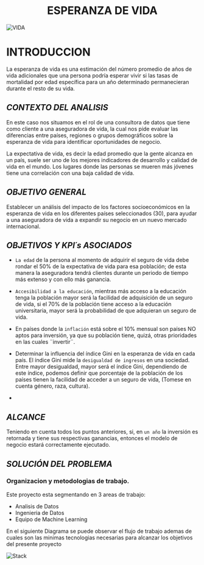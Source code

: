 <h1 align="center"> ESPERANZA DE VIDA </h1>

![VIDA](https://assets.sutori.com/user-uploads/image/e7e0f55e-65e7-4943-b9f9-304b5baf90e9/09d89a731e7fde7ea1314a4076142e17.jpeg)

# **INTRODUCCION**

La esperanza de vida es una estimación del número promedio de años de vida adicionales que una persona podría esperar vivir si las tasas de mortalidad por edad específica para un año determinado permanecieran durante el resto de su vida.

## *CONTEXTO DEL ANALISIS*

En este caso nos situamos en el rol de una consultora de datos que tiene como cliente a una aseguradora de vida, la cual nos pide evaluar las diferencias entre países, regiones o grupos demográficos sobre la esperanza de vida para identificar oportunidades de negocio.

La expectativa de vida, es decir la edad promedio que la gente alcanza en un país, suele ser uno de los mejores indicadores de desarrollo y calidad de vida en el mundo. Los lugares donde las personas se mueren más jóvenes tiene una correlación con una baja calidad de vida.


## *OBJETIVO GENERAL*

Establecer un análisis del impacto de los factores socioeconómicos en la esperanza de vida en los diferentes países seleccionados (30), para ayudar a una aseguradora de vida a expandir su negocio en un nuevo mercado internacional.


## *OBJETIVOS Y KPI´s ASOCIADOS*

-  `La edad` de la persona al momento de adquirir el seguro de vida debe rondar el 50% de la expectativa de vida para esa población; de esta manera la aseguradora tendrá clientes durante un periodo de tiempo más extenso y con ello más ganancia.

- `Accesibilidad a la educación`, mientras más acceso a la educación tenga la población mayor será la facilidad de adquisición de un seguro de vida, si el 70% de la población tiene acceso a la educación universitaria, mayor será la probabilidad de que adquieran un seguro de vida.
  
- En países donde la `inflación` está sobre el 10% mensual son países NO aptos para inversión, ya que su población tiene, quizá, otras prioridades en las cuales ¨invertir¨.

- Determinar la influencia del índice Gini en la esperanza de vida en cada país. El índice Gini mide la `desigualdad de ingresos` en una sociedad. Entre mayor desigualdad, mayor será el índice Gini, dependiendo de este índice, podemos definir que porcentaje de la población de los países tienen la facilidad de acceder a un seguro de vida, (Tomese en cuenta género, raza, cultura).

-



## *ALCANCE*

Teniendo en cuenta todos los puntos anteriores, si, en `un año` la inversión es retornada y tiene sus respectivas ganancias, entonces el modelo de negocio estará correctamente ejecutado.


## *SOLUCIÓN DEL PROBLEMA*

### Organizacion y metodologias de trabajo.


Este proyecto esta segmentando en 3 areas de trabajo:
* Analisis de Datos
* Ingenieria de Datos
* Equipo de Machine Learning

En el siguiente Diagrama se puede observar el flujo de trabajo ademas de cuales son las minimas tecnologias necesarias para alcanzar los objetivos del presente proyecto


![Stack](https://scontent.fmrd1-1.fna.fbcdn.net/v/t39.30808-6/379676347_10228484296239695_8422896897200100421_n.jpg?_nc_cat=111&ccb=1-7&_nc_sid=813123&_nc_ohc=apK37XjWYMwAX-V8bZe&_nc_ht=scontent.fmrd1-1.fna&oh=00_AfDR6WDiGI0EsfIUxuDPOHmROJEVz99X8zhjrXIyX3JXQg&oe=650E2B51)
